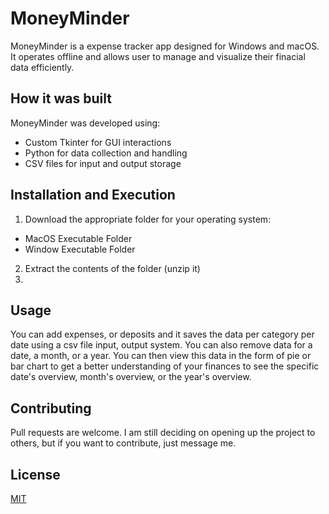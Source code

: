 # MoneyMinder
MoneyMinder is a expense tracker app designed for Windows and macOS. It operates offline and allows user to manage and visualize their finacial data efficiently.
## How it was built
MoneyMinder was developed using:
* Custom Tkinter for GUI interactions
* Python for data collection and handling
* CSV files for input and output storage
## Installation and Execution
1. Download the appropriate folder for your operating system:
 * MacOS Executable Folder
 * Window Executable Folder
2. Extract the contents of the folder (unzip it)
3.
## Usage
You can add expenses, or deposits and it saves the data per category per date using a csv file input, output system.
You can also remove data for a date, a month, or a year. 
You can then view this data in the form of pie or bar chart to get a better understanding of your finances to see the specific date's overview, month's overview, or the year's overview.
## Contributing 
Pull requests are welcome. I am still deciding on opening up the project to others, but if you want to contribute, just message me. 

## License
[MIT](https://choosealicense.com/licenses/mit/)
